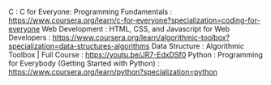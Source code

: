 C : C for Everyone: Programming Fundamentals : https://www.coursera.org/learn/c-for-everyone?specialization=coding-for-everyone
Web Development : HTML, CSS, and Javascript for Web Developers : https://www.coursera.org/learn/algorithmic-toolbox?specialization=data-structures-algorithms
Data Structure : Algorithmic Toolbox | Full Course : https://youtu.be/JR7-EdxDSf0
Python : Programming for Everybody (Getting Started with Python) : https://www.coursera.org/learn/python?specialization=python
